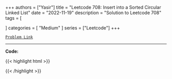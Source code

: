 
+++
authors = ["Yasir"]
title = "Leetcode 708: Insert into a Sorted Circular Linked List"
date = "2022-11-19"
description = "Solution to Leetcode 708"
tags = [
    
]
categories = [
    "Medium"
]
series = ["Leetcode"]
+++



[`Problem Link`](https://leetcode.com/problems/insert-into-a-sorted-circular-linked-list/description/)

---

**Code:**

{{< highlight html >}}

{{< /highlight >}}

